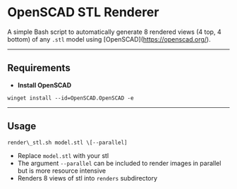 # OpenSCAD STL Renderer
A simple Bash script to automatically generate 8 rendered views (4 top, 4 bottom) of any `.stl` model using \[OpenSCAD](https://openscad.org/).

---

## Requirements
- **Install OpenSCAD** 
```
winget install --id=OpenSCAD.OpenSCAD -e
```

---

## Usage

```
render\_stl.sh model.stl \[--parallel]
```
- Replace `model.stl` with your stl
- The argument `--parallel` can be included to render images in parallel but is more resource intensive
- Renders 8 views of stl into `renders` subdirectory
